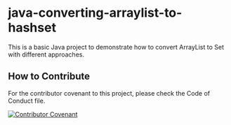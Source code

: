 # java-converting-arraylist-to-hashset
This is a basic Java project to demonstrate how to convert ArrayList to Set with different approaches.

## How to Contribute

For the contributor covenant to this project, please check the Code of Conduct file.

[![Contributor Covenant](https://img.shields.io/badge/Contributor%20Covenant-2.1-4baaaa.svg)](CODE_OF_CONDUCT.md)

